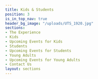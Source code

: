 ```yaml
---
title: Kids & Students
position: 3
is_in_top_nav: true
header_bg_image: "/uploads/UTS_1920.jpg"
sections:
- The Experience
- Kids
- Upcoming Events for Kids
- Students
- Upcoming Events for Students
- Young Adults
- Upcoming Events for Young Adults
- Contact Us
layout: sections
---
```


